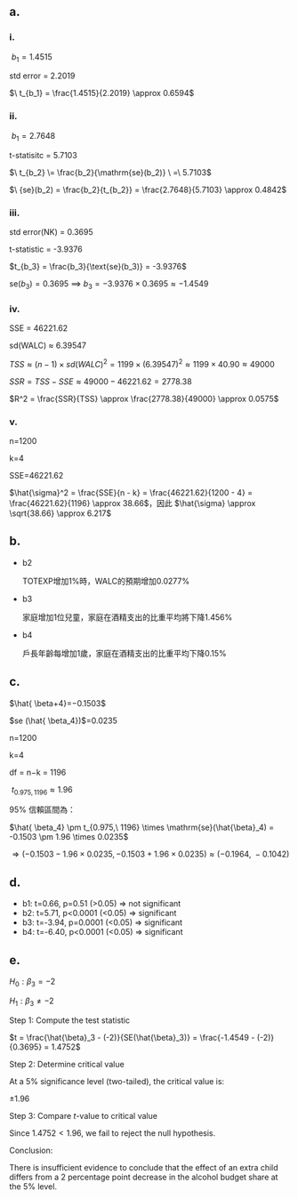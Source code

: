 ## a.

### i.

$\ b_1 = 1.4515$

std error  = 2.2019

$\ t_{b_1} = \frac{1.4515}{2.2019} \approx  0.6594$ 

### ii.

$\ b_1 = 2.7648$

t-statisitc = 5.7103

$\ t_{b_2} \= \frac{b_2}{\mathrm{se}(b_2)} \ =\ 5.7103$ 

$\ {se}(b_2) = \frac{b_2}{t_{b_2}} = \frac{2.7648}{5.7103} \approx 0.4842$

### iii.

std error(NK) =  0.3695

t-statistic =  -3.9376

$t_{b_3} = \frac{b_3}{\text{se}(b_3)} = -3.9376$

$\text{se}(b_3) = 0.3695$ ⟹ $b_3 = -3.9376 \times 0.3695 \approx -1.4549$

### iv.

SSE = 46221.62

sd(WALC) ≈ 6.39547

$TSS \approx (n - 1) \times sd(WALC)^2 = 1199 \times (6.39547)^2 \approx 1199 \times 40.90 \approx 49000$

$SSR = TSS - SSE \approx 49000 - 46221.62 = 2778.38$

$R^2 = \frac{SSR}{TSS} \approx \frac{2778.38}{49000} \approx 0.0575$

### v.

n=1200

k=4

SSE=46221.62

$\hat{\sigma}^2 = \frac{SSE}{n - k} = \frac{46221.62}{1200 - 4} = \frac{46221.62}{1196} \approx 38.66$，因此 $\hat{\sigma} \approx \sqrt{38.66} \approx 6.217$

## b.

- b2
  
  TOTEXP增加1%時，WALC的預期增加0.0277%
  
- b3

  家庭增加1位兒童，家庭在酒精支出的比重平均將下降1.456%
  
- b4

  戶長年齡每增加1歲，家庭在酒精支出的比重平均下降0.15%

## c.

$\hat{ \beta+4}=−0.1503$

$se (\hat{ \beta_4})$=0.0235

n=1200

k=4

df = n−k = 1196

$\ t_{0.975, 1196} \approx 1.96$

95% 信賴區間為：

$\hat{ \beta_4} \pm t_{0.975,\ 1196} \times \mathrm{se}(\hat{\beta}_4) = -0.1503 \pm 1.96 \times 0.0235$

$\Rightarrow (-0.1503 - 1.96 \times 0.0235, -0.1503 + 1.96 \times 0.0235) \approx (-0.1964,\ -0.1042)$

## d.

- b1: t=0.66, p=0.51 (>0.05) => not significant
- b2: t=5.71, p<0.0001 (<0.05) => significant
- b3: t=-3.94, p=0.0001 (<0.05) => significant
- b4: t=-6.40, p<0.0001 (<0.05) => significant

## e.

$H_0: \beta_3 = -2$

$H_1: \beta_3 \neq -2$

Step 1: Compute the test statistic

$t = \frac{\hat{\beta}_3 - (-2)}{SE(\hat{\beta}_3)} = \frac{-1.4549 - (-2)}{0.3695} = 1.4752$

Step 2: Determine critical value

At a 5% significance level (two-tailed), the critical value is:

$\pm 1.96$

Step 3: Compare $t$-value to critical value

Since $1.4752 < 1.96$, we fail to reject the null hypothesis.

Conclusion:

There is insufficient evidence to conclude that the effect of an extra child differs from a 2 percentage point decrease in the alcohol budget share at the 5% level.





